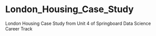# London_Housing_Case_Study
 London Housing Case Study from Unit 4 of Springboard Data Science Career Track
